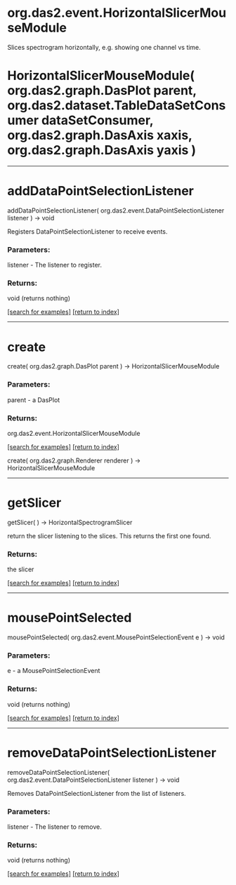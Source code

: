 # org.das2.event.HorizontalSlicerMouseModule

Slices spectrogram horizontally, e.g. showing one channel vs time.

# HorizontalSlicerMouseModule( org.das2.graph.DasPlot parent, org.das2.dataset.TableDataSetConsumer dataSetConsumer, org.das2.graph.DasAxis xaxis, org.das2.graph.DasAxis yaxis )


***
<a name="addDataPointSelectionListener"></a>
# addDataPointSelectionListener
addDataPointSelectionListener( org.das2.event.DataPointSelectionListener listener ) &rarr; void

Registers DataPointSelectionListener to receive events.

### Parameters:
listener - The listener to register.

### Returns:
void (returns nothing)


<a href="https://github.com/autoplot/dev/search?q=addDataPointSelectionListener&unscoped_q=addDataPointSelectionListener">[search for examples]</a>
<a href="https://github.com/autoplot/documentation/blob/master/javadoc/index-all.md">[return to index]</a>

***
<a name="create"></a>
# create
create( org.das2.graph.DasPlot parent ) &rarr; HorizontalSlicerMouseModule



### Parameters:
parent - a DasPlot

### Returns:
org.das2.event.HorizontalSlicerMouseModule


<a href="https://github.com/autoplot/dev/search?q=create&unscoped_q=create">[search for examples]</a>
<a href="https://github.com/autoplot/documentation/blob/master/javadoc/index-all.md">[return to index]</a>

create( org.das2.graph.Renderer renderer ) &rarr; HorizontalSlicerMouseModule<br>
***
<a name="getSlicer"></a>
# getSlicer
getSlicer(  ) &rarr; HorizontalSpectrogramSlicer

return the slicer listening to the slices.  This returns the 
 first one found.

### Returns:
the slicer

<a href="https://github.com/autoplot/dev/search?q=getSlicer&unscoped_q=getSlicer">[search for examples]</a>
<a href="https://github.com/autoplot/documentation/blob/master/javadoc/index-all.md">[return to index]</a>

***
<a name="mousePointSelected"></a>
# mousePointSelected
mousePointSelected( org.das2.event.MousePointSelectionEvent e ) &rarr; void



### Parameters:
e - a MousePointSelectionEvent

### Returns:
void (returns nothing)


<a href="https://github.com/autoplot/dev/search?q=mousePointSelected&unscoped_q=mousePointSelected">[search for examples]</a>
<a href="https://github.com/autoplot/documentation/blob/master/javadoc/index-all.md">[return to index]</a>

***
<a name="removeDataPointSelectionListener"></a>
# removeDataPointSelectionListener
removeDataPointSelectionListener( org.das2.event.DataPointSelectionListener listener ) &rarr; void

Removes DataPointSelectionListener from the list of listeners.

### Parameters:
listener - The listener to remove.

### Returns:
void (returns nothing)


<a href="https://github.com/autoplot/dev/search?q=removeDataPointSelectionListener&unscoped_q=removeDataPointSelectionListener">[search for examples]</a>
<a href="https://github.com/autoplot/documentation/blob/master/javadoc/index-all.md">[return to index]</a>

